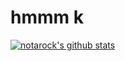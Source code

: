 # hmmm k

[![notarock's github stats](https://github-readme-stats.vercel.app/api?username=notarock&include_all_commits=true&show_icons=true&hide_title=true&hide_border=true)](https://github.com/notarock)
